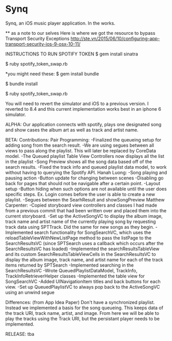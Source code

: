 # Synq
Synq, an iOS music player application. In the works.

** as a note to our selves
Here is where we got the resource to bypass Transport Security Exceptions
http://ste.vn/2015/06/10/configuring-app-transport-security-ios-9-osx-10-11/


INSTRUCTIONS TO RUN SPOTIFY TOKEN
$ gem install sinatra

$ ruby spotify_token_swap.rb

*you might need these:
  $ gem install bundle
  
  $ bundle install

$ ruby spotify_token_swap.rb

You will need to revert the simulator and iOS to a previous version. I reverted to 8.4 and this current implementation works best in an iphone 6 simulator.

ALPHA: Our application connects with spotify, plays one designated song and show cases the album art as well as track and artist name. 

BETA: 
Contributions:
Pair Programming:
-Finalized the queueing setup for adding song from the search result.
-We are using segues between all views to pass along the playlist. This will later be replaced by CoreData model.
-The Queued playlist Table View Controllers now displays all the list in the playlist
-Song Preview shows all the song data based off of the search results.
-Fixed the track info and queued playlist data model, to work without having to querying the Spotify API.
Hanah Luong:
-Song playing and pausing action
-Button update for changing between scenes
-Disabling go back for pages that should not be navigable after a certain point.
-Layout setup
-Button hiding when such options are not available until the user does specific steps. Ex. Login comes before the user is able to create a new playlist.
-Segues between the SearhResult and showSongPreview
Matthew Carpenter:
-Copied storyboard view controllers and classes I had made from a previous commit that had been
written over and placed them into the current storyboard.
-Set up the ActiveSongVC to display the album image, track name and artist name of the 
currently playing song by requesting track data using SPTTrack. Did the same for new songs
as they begin.
-Implemented search functionality for SongSearchVC, which uses the 
reloadTableViewWithNewListPage method to pass the listPage to the SearchResultsVC 
(since SPTSearch uses a callback which occurs after the SearchResultsVC has loaded)
-Implemented the searchResultsTableView and its custom SearchResultsTableViewCells
in the SearchResultsVC to display the album image, track name, and artist name for each
of the track items returned by SPTSearch
-Implemented searching in the SearchResultsVC
-Wrote QueuedPlaylistDataModel, TrackInfo, TrackInfoRetrieverHelper classes
-Implemented the table view for SongSearchVC
-Added UINavigationItem titles and back buttons for each view.
-Set up QueuedPlaylistVC to always pop back to the ActiveSongVC using an unwind segue

Differences: (from App Idea Paper)
Don't have a synchronized playlist. Instead we implemented a basis for the song queueing. This keeps data of the track URI, track name, artist, and image. From here we will be able to play the tracks using the Track URI, but the persistant player needs to be implemented.


RELEASE: tba
